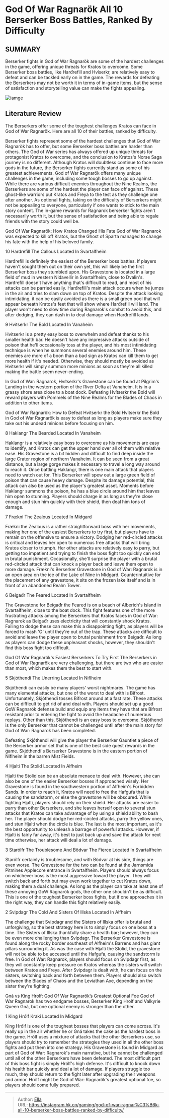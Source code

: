 # God Of War Ragnarök All 10 Berserker Boss Battles, Ranked By Difficulty


## SUMMARY 


 Berserker fights in God of War Ragnarök are some of the hardest challenges in the game, offering unique threats for Kratos to overcome. 
 Some Berserker boss battles, like Harđrefill and Hvíserkr, are relatively easy to defeat and can be tackled early on in the game. 
 The rewards for defeating the Berserkers may not be worth it in terms of in-game items, but the sense of satisfaction and storytelling value can make the fights appealing. 

![iamge](https://static1.srcdn.com/wordpress/wp-content/uploads/2023/12/god-of-war-ragnar-k-all-10-berserker-boss-battles-ranked-by-difficulty-1.jpg)

## Literature Review

The Berserkers offer some of the toughest challenges Kratos can face in God of War Ragnarök. Here are all 10 of their battles, ranked by difficulty.




Berserker fights represent some of the hardest challenges that God of War Ragnarök has to offer, but some Berserker boss battles are harder than others. The God of War series has always offered up unique threats for protagonist Kratos to overcome, and the conclusion to Kratos&#39;s Norse Saga journey is no different. Although Kratos will doubtless continue to face more gods in the future, the Berserker fights currently stand as some of his greatest achievements.
God of War Ragnarök offers many unique challenges in the game, including some tough bosses to go up against. While there are various difficult enemies throughout the Nine Realms, the Berserkers are some of the hardest the player can face off against. These ghost-like warriors put Kratos and Freya to the test as they challenge one after another. As optional fights, taking on the difficulty of Berserkers might not be appealing to everyone, particularly if one wants to stick to the main story content. The in-game rewards for Ragnarok berserker fights aren&#39;t necessarily worth it, but the sense of satisfaction and being able to regale friends with the story could well be.
            
 
 God Of War Ragnarök: How Kratos Changed His Fate 
God of War Ragnarok was expected to kill off Kratos, but the Ghost of Sparta managed to change his fate with the help of his beloved family.












 








 10  Harđrefill The Callous 
Located In Svartalfheim
        

 Harđrefill is definitely the easiest of the Berserker boss battles. If players haven&#39;t sought them out on their own yet, this will likely be the first Berserker boss they stumbled upon. His Gravestone is located in a large field of mud in western Nidavellir in Svartalfheim, close to Dvalin&#39;s. Harđrefill doesn&#39;t have anything that&#39;s difficult to read, and most of his attacks can be parried easily.
Harđrefill&#39;s main attack occurs when he jumps in the air and tries to slam down on top of Kratos. Despite the attack looking intimidating, it can be easily avoided as there is a small green pool that will appear beneath Kratos&#39;s feet that will show where Harđrefill will land. The player won&#39;t need to slow time during Ragnarok&#39;s combat to avoid this, and after dodging, they can dash in to deal damage when Harđrefill lands.





 9  Hvítserkr The Bold 
Located In Vanaheim


 







Hvítserkr is a pretty easy boss to overwhelm and defeat thanks to his smaller health bar. He doesn&#39;t have any impressive attacks outside of poison that he&#39;ll occasionally toss at the player, and his most intimidating technique is when he summons several enemies around him. These enemies are more of a boon than a bad sign as Kratos can kill them to get more health if it&#39;s needed. Otherwise, they should mostly be avoided as Hvítserkr will simply summon more minions as soon as they&#39;re all killed making the battle seem never-ending.


In God of War: Ragnarok, Hvítserkr&#39;s Gravestone can be found at Pilgrim&#39;s Landing in the western portion of the River Delta at Vanaheim. It is in a grassy shore area close to a boat dock. Defeating Hvítserkr the Bold will reward players with Pommels of the Nine Realms for the Blades of Chaos in addition to other items.
            
 
 God of War Ragnarök: How to Defeat Hvitserkr the Bold 
Hvitserkr the Bold in God of War Ragnarök is easy to defeat as long as players make sure they take out his undead minions before focusing on him.








 8  Haklangr The Bearded 
Located In Vanaheim
        

 Haklangr is a relatively easy boss to overcome as his movements are easy to identify, and Kratos can get the upper hand over all of them with relative ease. His Gravestone is a bit hidden and difficult to find deep inside the large Crater region of northern Vanaheim. It can be seen from a great distance, but a large gorge makes it necessary to travel a long way around to reach it.
Once battling Haklangr, there is one main attack that players need to watch out for. This Berserker will spew out a large green field of poison that can cause heavy damage. Despite its damage potential, this attack can also be used as the player&#39;s greatest asset. Moments before Haklangr summons the poison, he has a blue circle around him that leaves him open to stunning. Players should charge in as long as they&#39;re close enough and stun him quickly with their shield, then deal him tons of damage.





 7  Frækni The Zealous 
Located In Midgard


 







Frækni the Zealous is a rather straightforward boss with her movements, making her one of the easiest Berserkers to try first, but players have to remain on the offensive to ensure a victory. Dodging her red-circled attacks is critical and leaves her open to numerous free attacks that will bring Kratos closer to triumph. Her other attacks are relatively easy to parry, but getting too impatient and trying to finish the boss fight too quickly can end in brutal punishment. Occasionally, she&#39;ll surprise the player with a brutal red-circled attack that can knock a player back and leave them open to more damage.
Frækni&#39;s Berserker Gravestone in God of War: Ragnarok is in an open area on the ice of the Lake of Nine in Midgard. Counterintuitive for the placement of any gravestone, it sits on the frozen lake itself and is in front of an abandoned Realm Tower.





 6  Beigađr The Feared 
Located In Svartalfheim
        

The Gravestone for Beigađr the Feared is on a beach of Alberich&#39;s Island in Svartalfheim, close to the boat dock. This fight features one of the more frustrating attacks among the Berserkers that Kratos faces in God of War: Ragnarok as Beigađr uses electricity that will constantly shock Kratos. Failing to dodge these can make this a disappointing fight, as players will be forced to mash &#39;O&#39; until they&#39;re out of the trap. These attacks are difficult to avoid and leave the player open to brutal punishment from Beigađr. As long as players can dodge these unpleasant shocks, however, they shouldn&#39;t find this boss fight too difficult.
            
 
 God Of War Ragnarök&#39;s Easiest Berserkers To Try First 
The Berserkers in God of War Ragnarök are very challenging, but there are two who are easier than most, which makes them the best to start with.








 5  Skjóthendi The Unerring 
Located In Niflheim
        

Skjóthendi can easily be many players&#39; worst nightmares. The game has many elemental attacks, but one of the worst to deal with is Bifrost. Unfortunately, Skjóthendi tosses Bifrost around at a fast rate. These attacks can be difficult to get rid of and deal with. Players should set up a good GoW Ragnarök defense build and equip any items they have that are Bifrost resistant prior to entering the fight to avoid the headache of numerous replays. Other than this, Skjóthendi is an easy boss to overcome.
Skjóthendi is the only Berserker that cannot be challenged until after the main story for God of War: Ragnarok has been completed. 

Defeating Skjóthendi will give the player the Berserker Gauntlet a piece of the Berserker armor set that is one of the best side quest rewards in the game. Skjóthendi&#39;s Berserker Gravestone is in the eastern portion of Niflheim in the barren Mist Fields.





 4  Hjalti The Stolid 
Located In Alfheim
        

Hjalti the Stolid can be an absolute menace to deal with. However, she can also be one of the easier Berserker bosses if approached wisely. Her Gravestone is found in the southwestern portion of Alfheim&#39;s Forbidden Sands. In order to reach it, Kratos will need to free the Hafgufa that is causing the sandstorm, or else the gravestone will be obscured.
While fighting Hjalti, players should rely on their shield. Her attacks are easier to parry than other Berserkers, and she leaves herself open to several stun attacks that Kratos can take advantage of by using a shield ability to bash her. The player should dodge her red-circled attacks, parry the yellow ones, and stun Hjalti when the circle is blue. The last is the most important, as it&#39;s the best opportunity to unleash a barrage of powerful attacks. However, if Hjalti is fairly far away, it&#39;s best to just back up and save the attack for next time otherwise, her attack will deal a lot of damage.





 3  Starólfr The Troublesome And Bödvar The Fierce 
Located In Svartalfheim
        

 Starólfr certainly is troublesome, and with Bödvar at his side, things are even worse. The Gravestone for the two can be found at the Jarnsmida Pitmines Applecore entrance in Svartalfheim. Players should always focus on whichever boss is the most aggressive toward the player. They will switch back and forth but may even work together to cut Kratos down, making them a dual challenge.
As long as the player can take at least one of these annoying GoW Ragnarök gods, the other one shouldn&#39;t be as difficult. This is one of the toughest Berserker boss fights, but if one approaches it in the right way, they can handle this fight relatively easily.





 2  Svipdagr The Cold And Sisters Of Illska 
Located In Alfheim
        

The challenge that Svipdagr and the Sisters of Illska offer is brutal and unforgiving, so the best strategy here is to simply focus on one boss at a time. The Sisters of Illska thankfully share a health bar; however, they can be even more challenging than Svipdagr. The Berserker Gravestone is found along the rocky border southeast of Alfheim&#39;s Barrens and has giant pillars surrounding it. As was the case with Hjalti the Stolid, the gravestone will not be able to be accessed until the Hafgufa, causing the sandstorm is free.
In God of War: Ragnarok, players should focus on Svipdagr first, as they will constantly keep pressure on Kratos whereas the sisters will switch between Kratos and Freya. After Svipdagr is dealt with, he can focus on the sisters, switching back and forth between them. Players should also switch between the Blades of Chaos and the Leviathan Axe, depending on the sister they&#39;re fighting.
            
 
 Gná vs King Hrolf: God Of War Ragnarök’s Greatest Optional Foe 
God of War Ragnarok has two endgame bosses, Berserker King Hrolf and Valkyrie Queen Gná, but one optional enemy is stronger than the other.








 1  King Hrólf Kraki 
Located In Midgard


 







King Hrólf is one of the toughest bosses that players can come across. It&#39;s really up in the air whether he or Gná takes the cake as the hardest boss in the game. Hrólf uses a mixture of attacks that the other Berserkers use, so players should try to remember the strategies they used in all the other boss fights and put them into one strategy. His Gravestone is found in Midgard as part of God of War: Ragnarok&#39;s main narrative, but he cannot be challenged until all of the other Berserkers have been defeated.
The most difficult part of this boss fight is simply Hrólf&#39;s high defense. It&#39;s difficult to knock down his health bar quickly and deal a lot of damage. If players struggle too much, they should return to the fight later after upgrading their weapons and armor. Hrólf might be God of War: Ragnarök&#39;s greatest optional foe, so players should come fully prepared.


---

> Author: [Ella](https://instagram.hk.cn/)  
> URL: https://instagram.hk.cn/gaming/god-of-war-ragnar%C3%B6k-all-10-berserker-boss-battles-ranked-by-difficulty/  

